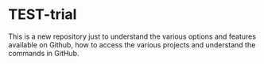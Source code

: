 # TEST-trial
This is a new repository just to understand the various options and features available on Github, how to access the various projects and understand the commands in GitHub.
